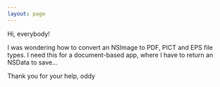 ```yaml
---
layout: page
---
```


Hi, everybody!

I was wondering how to convert an NSImage to PDF, PICT and EPS file types. I need this for a document-based app, where I have to return an NSData to save...

Thank you for your help,
oddy
